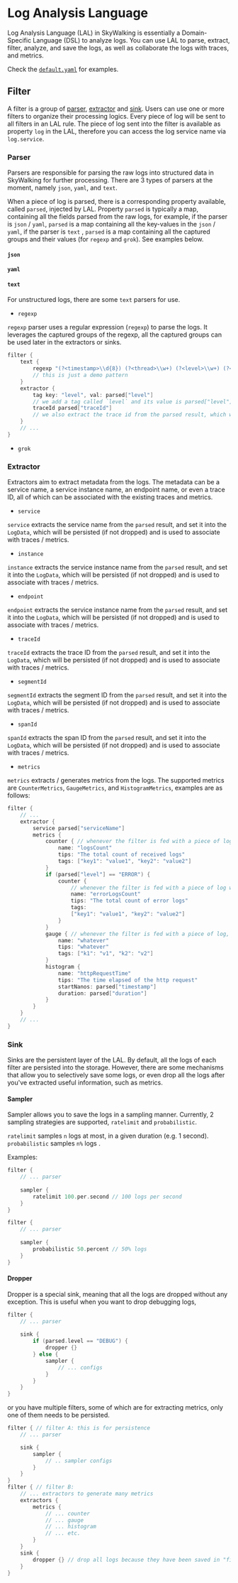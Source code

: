 # Log Analysis Language

Log Analysis Language (LAL) in SkyWalking is essentially a Domain-Specific Language (DSL) to analyze logs. You can use
LAL to parse, extract, filter, analyze, and save the logs, as well as collaborate the logs with traces, and metrics.

Check the [`default.yaml`](../../../oap-server/server-bootstrap/src/main/resources/lal/default.yaml) for examples.

## Filter

A filter is a group of [parser](#parser), [extractor](#extractor) and [sink](#sink). Users can use one or more filters
to organize their processing logics. Every piece of log will be sent to all filters in an LAL rule. The piece of log sent into the filter is available as property `log` in the LAL, therefore you can access the log service name via `log.service`.

### Parser

Parsers are responsible for parsing the raw logs into structured data in SkyWalking for further processing. There are 3
types of parsers at the moment, namely `json`, `yaml`, and `text`.

When a piece of log is parsed, there is a corresponding property available, called `parsed`, injected by LAL.
Property `parsed` is typically a map, containing all the fields parsed from the raw logs, for example, if the parser
is `json` / `yaml`, `parsed` is a map containing all the key-values in the `json` / `yaml`, if the parser is `text`
, `parsed` is a map containing all the captured groups and their values (for `regexp` and `grok`). See examples below.

#### `json`

<!-- TODO: is structured in the reported (gRPC) `LogData`, not much to do -->

#### `yaml`

<!-- TODO: is structured in the reported (gRPC) `LogData`, not much to do -->

#### `text`

For unstructured logs, there are some `text` parsers for use.

- `regexp`

`regexp` parser uses a regular expression (`regexp`) to parse the logs. It leverages the captured groups of the regexp,
all the captured groups can be used later in the extractors or sinks.

```groovy
filter {
    text {
        regexp "(?<timestamp>\\d{8}) (?<thread>\\w+) (?<level>\\w+) (?<traceId>\\w+) (?<msg>.+)"
        // this is just a demo pattern
    }
    extractor {
        tag key: "level", val: parsed["level"]
        // we add a tag called `level` and its value is parsed["level"], captured from the regexp above
        traceId parsed["traceId"]
        // we also extract the trace id from the parsed result, which will be used to associate the log with the trace
    }
    // ...
}
```

- `grok`

<!-- TODO: grok Java library has poor performance, need to benchmark it, the idea is basically the same with `regexp` above -->

### Extractor

Extractors aim to extract metadata from the logs. The metadata can be a service name, a service instance name, an
endpoint name, or even a trace ID, all of which can be associated with the existing traces and metrics.

- `service`

`service` extracts the service name from the `parsed` result, and set it into the `LogData`, which will be persisted (if
not dropped) and is used to associate with traces / metrics.

- `instance`

`instance` extracts the service instance name from the `parsed` result, and set it into the `LogData`, which will be
persisted (if not dropped) and is used to associate with traces / metrics.

- `endpoint`

`endpoint` extracts the service instance name from the `parsed` result, and set it into the `LogData`, which will be
persisted (if not dropped) and is used to associate with traces / metrics.

- `traceId`

`traceId` extracts the trace ID from the `parsed` result, and set it into the `LogData`, which will be
persisted (if not dropped) and is used to associate with traces / metrics.

- `segmentId`

`segmentId` extracts the segment ID from the `parsed` result, and set it into the `LogData`, which will be
persisted (if not dropped) and is used to associate with traces / metrics.

- `spanId`

`spanId` extracts the span ID from the `parsed` result, and set it into the `LogData`, which will be
persisted (if not dropped) and is used to associate with traces / metrics.

- `metrics`

`metrics` extracts / generates metrics from the logs. The supported metrics are `CounterMetrics`, `GaugeMetrics`,
and `HistogramMetrics`, examples are as follows:

```groovy
filter {
    // ...
    extractor {
        service parsed["serviceName"]
        metrics {
            counter { // whenever the filter is fed with a piece of log, the counter will be increased by one
                name: "logsCount"
                tips: "The total count of received logs"
                tags: ["key1": "value1", "key2": "value2"]
            }
            if (parsed["level"] == "ERROR") {
                counter {
                    // whenever the filter is fed with a piece of log whose level is ERROR, the counter will be increased by one
                    name: "errorLogsCount"
                    tips: "The total count of error logs"
                    tags:
                    ["key1": "value1", "key2": "value2"]
                }
            }
            gauge { // whenever the filter is fed with a piece of log, the gauge will be increased by one
                name: "whatever"
                tips: "whatever"
                tags: ["k1": "v1", "k2": "v2"]
            }
            histogram {
                name: "httpRequestTime"
                tips: "The time elapsed of the http request"
                startNanos: parsed["timestamp"]
                duration: parsed["duration"]
            }
        }
    }
    // ...
}
```

### Sink

Sinks are the persistent layer of the LAL. By default, all the logs of each filter are persisted into the storage. However, there are some mechanisms that allow you to selectively save some logs, or even drop all the logs after you've extracted useful information, such as metrics.

#### Sampler

Sampler allows you to save the logs in a sampling manner. Currently, 2 sampling strategies are supported, `ratelimit` and `probabilistic`.

`ratelimit` samples `n` logs at most, in a given duration (e.g. 1 second).
`probabilistic` samples `n%` logs .

Examples:

```groovy
filter {
    // ... parser
    
    sampler {
        ratelimit 100.per.second // 100 logs per second
    }
}
```

```groovy
filter {
    // ... parser
    
    sampler {
        probabilistic 50.percent // 50% logs
    }
}
```

#### Dropper

Dropper is a special sink, meaning that all the logs are dropped without any exception. This is useful when you want to drop debugging logs,

```groovy
filter {
    // ... parser
    
    sink {
        if (parsed.level == "DEBUG") {
            dropper {}
        } else {
            sampler {
                // ... configs
            }
        }
    }
}
```

or you have multiple filters, some of which are for extracting metrics, only one of them needs to be persisted.

```groovy
filter { // filter A: this is for persistence
    // ... parser

    sink {
        sampler {
            // .. sampler configs
        }
    }
}
filter { // filter B:
    // ... extractors to generate many metrics
    extractors {
        metrics {
            // ... counter
            // ... gauge
            // ... histogram
            // ... etc.
        }
    }
    sink {
        dropper {} // drop all logs because they have been saved in "filter A" above.
    }
}
```
